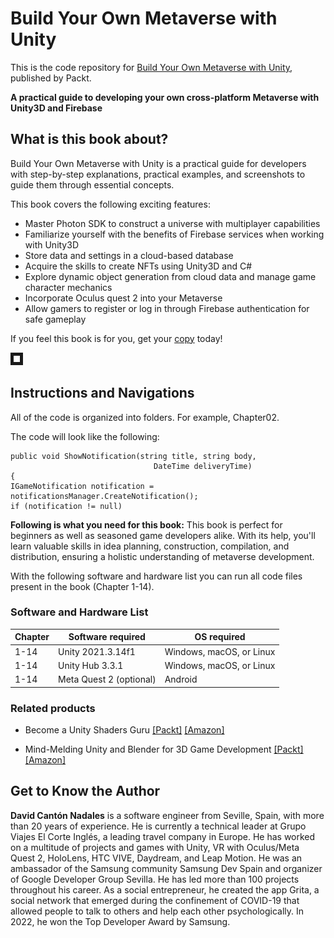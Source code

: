 # Build Your Own Metaverse with Unity

<a href="https://www.packtpub.com/product/build-your-own-metaverse-with-unity/9781837631735?utm_source=github&utm_medium=repository&utm_campaign=9781803235851"><img src="https://content.packt.com/B19539/cover_image_small.jpg" alt="" height="256px" align="right"></a>

This is the code repository for [Build Your Own Metaverse with Unity](https://www.packtpub.com/product/build-your-own-metaverse-with-unity/9781837631735?utm_source=github&utm_medium=repository&utm_campaign=9781803235851), published by Packt.

**A practical guide to developing your own cross-platform Metaverse with Unity3D and Firebase**

## What is this book about?
Build Your Own Metaverse with Unity is a practical guide for developers with step-by-step explanations, practical examples, and screenshots to guide them through essential concepts.

This book covers the following exciting features:
* Master Photon SDK to construct a universe with multiplayer capabilities
* Familiarize yourself with the benefits of Firebase services when working with Unity3D
* Store data and settings in a cloud-based database
* Acquire the skills to create NFTs using Unity3D and C#
* Explore dynamic object generation from cloud data and manage game character mechanics
* Incorporate Oculus quest 2 into your Metaverse
* Allow gamers to register or log in through Firebase authentication for safe gameplay

If you feel this book is for you, get your [copy](https://www.amazon.com/dp/1837631735) today!

<a href="https://www.packtpub.com/?utm_source=github&utm_medium=banner&utm_campaign=GitHubBanner"><img src="https://raw.githubusercontent.com/PacktPublishing/GitHub/master/GitHub.png" 
alt="https://www.packtpub.com/" border="5" /></a>

## Instructions and Navigations
All of the code is organized into folders. For example, Chapter02.

The code will look like the following:
```
public void ShowNotification(string title, string body,
                                DateTime deliveryTime)
{
IGameNotification notification =
notificationsManager.CreateNotification();
if (notification != null)
```

**Following is what you need for this book:**
This book is perfect for beginners as well as seasoned game developers alike. With its help, you'll learn valuable skills in idea planning, construction, compilation, and distribution, ensuring a holistic understanding of metaverse development.

With the following software and hardware list you can run all code files present in the book (Chapter 1-14).
### Software and Hardware List
| Chapter | Software required | OS required |
| -------- | ------------------------------------ | ----------------------------------- |
| 1-14 | Unity 2021.3.14f1 | Windows, macOS, or Linux |
| 1-14 | Unity Hub 3.3.1 | Windows, macOS, or Linux |
| 1-14 | Meta Quest 2 (optional) | Android |

### Related products
* Become a Unity Shaders Guru [[Packt]](https://www.packtpub.com/product/become-a-unity-shaders-guru/9781837636747?utm_source=github&utm_medium=repository&utm_campaign=9781837636747) [[Amazon]](https://www.amazon.com/dp/1837636745)

* Mind-Melding Unity and Blender for 3D Game Development [[Packt]](https://www.packtpub.com/product/mind-melding-unity-and-blender-for-3d-game-development/9781801071550?utm_source=github&utm_medium=repository&utm_campaign=9781801071550) [[Amazon]](https://www.amazon.com/dp/1801071551)

## Get to Know the Author
**David Cantón Nadales** is a software engineer from Seville, Spain, with more than 20 years of experience. He is currently a technical leader at Grupo Viajes El Corte Inglés, a leading travel company in Europe. He has worked on a multitude of projects and games with Unity, VR with Oculus/Meta Quest 2, HoloLens, HTC VIVE, Daydream, and Leap Motion.
He was an ambassador of the Samsung community Samsung Dev Spain and organizer of Google Developer Group Sevilla. He has led more than 100 projects throughout his career. As a social entrepreneur, he created the app Grita, a social network that emerged during the confinement of COVID-19 that allowed people to talk to others and help each other psychologically. In 2022, he won the Top Developer Award by Samsung.
